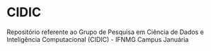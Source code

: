 # CIDIC

Repositório referente ao Grupo de Pesquisa em Ciência de Dados e Inteligência Computacional (CIDIC) - IFNMG Campus Januária
